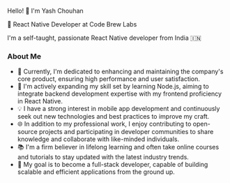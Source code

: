 Hello! 👋 I'm Yash Chouhan

💼 React Native Developer at Code Brew Labs

I'm a self-taught, passionate React Native developer from India 🇮🇳

### About Me
- 🔭 Currently, I'm dedicated to enhancing and maintaining the company's core product, ensuring high performance and user satisfaction.
- 🌱 I'm actively expanding my skill set by learning Node.js, aiming to integrate backend development expertise with my frontend proficiency in React Native.
- 💡 I have a strong interest in mobile app development and continuously seek out new technologies and best practices to improve my craft.
- 🌐 In addition to my professional work, I enjoy contributing to open-source projects and participating in developer communities to share knowledge and collaborate with like-minded individuals.
- 📚 I'm a firm believer in lifelong learning and often take online courses and tutorials to stay updated with the latest industry trends.
- 🚀 My goal is to become a full-stack developer, capable of building scalable and efficient applications from the ground up.
